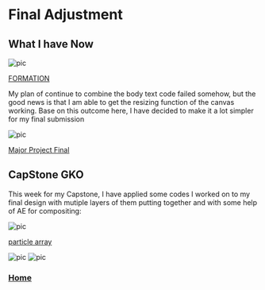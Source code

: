 # Final Adjustment
## What I have Now

![pic](https://wwsiyang.github.io/CODEWORD/SKO/Week_12/week12.gif)

[FORMATION](https://wwsiyang.github.io/CODEWORD/SKO/Week_12/Textparticle_customised_formation_121020_4)

My plan of continue to combine the body text code failed somehow, but the good news is that I am able to get the resizing function of the canvas working. Base on this outcome here, I have decided to make it a lot simpler for my final submission  

![pic](https://wwsiyang.github.io/CODEWORD/images/dp.gif)

[Major Project Final](https://wwsiyang.github.io/CODEWORD/SKO/Final_Assignment/Textparticle_151020_rain_1/)


## CapStone GKO

This week for my Capstone, I have applied some codes I worked on to my final design with mutiple layers of them putting together and with some help of AE for compositing:

![pic](https://wwsiyang.github.io/CODEWORD/SKO/Week_12/particelarray.png)

[particle array](https://wwsiyang.github.io/CODEWORD/SKO/Week_12/Particle_array)

![pic](https://wwsiyang.github.io/CODEWORD/SKO/Week_12/atomic.gif)
![pic](https://wwsiyang.github.io/CODEWORD/SKO/Week_12/pandemic.gif)

### [Home](https://github.com/WWsiyang/CODEWORD/tree/master/) 
